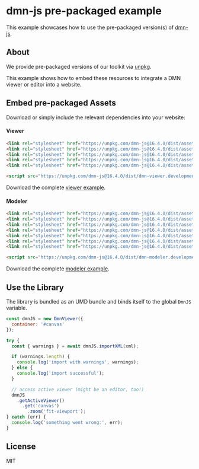 # dmn-js pre-packaged example

This example showcases how to use the pre-packaged version(s) of [dmn-js](https://github.com/bpmn-io/dmn-js).


## About

We provide pre-packaged versions of our toolkit via [unpkg](https://unpkg.com/dmn-js/dist/).

This example shows how to embed these resources to integrate a DMN viewer or editor
into a website.


## Embed pre-packaged Assets

Download or simply include the relevant dependencies into your website:

#### Viewer

```html
<link rel="stylesheet" href="https://unpkg.com/dmn-js@16.4.0/dist/assets/dmn-js-drd.css">
<link rel="stylesheet" href="https://unpkg.com/dmn-js@16.4.0/dist/assets/dmn-js-decision-table.css">
<link rel="stylesheet" href="https://unpkg.com/dmn-js@16.4.0/dist/assets/dmn-js-literal-expression.css">
<link rel="stylesheet" href="https://unpkg.com/dmn-js@16.4.0/dist/assets/dmn-js-shared.css">
<link rel="stylesheet" href="https://unpkg.com/dmn-js@16.4.0/dist/assets/dmn-font/css/dmn.css">

<script src="https://unpkg.com/dmn-js@16.4.0/dist/dmn-viewer.development.js"></script>
```

Download the complete [viewer example](https://cdn.statically.io/gh/bpmn-io/dmn-js-examples/main/starter/viewer.html).

#### Modeler

```html
<link rel="stylesheet" href="https://unpkg.com/dmn-js@16.4.0/dist/assets/diagram-js.css">
<link rel="stylesheet" href="https://unpkg.com/dmn-js@16.4.0/dist/assets/dmn-js-shared.css">
<link rel="stylesheet" href="https://unpkg.com/dmn-js@16.4.0/dist/assets/dmn-js-drd.css">
<link rel="stylesheet" href="https://unpkg.com/dmn-js@16.4.0/dist/assets/dmn-js-decision-table.css">
<link rel="stylesheet" href="https://unpkg.com/dmn-js@16.4.0/dist/assets/dmn-js-decision-table-controls.css">
<link rel="stylesheet" href="https://unpkg.com/dmn-js@16.4.0/dist/assets/dmn-js-literal-expression.css">
<link rel="stylesheet" href="https://unpkg.com/dmn-js@16.4.0/dist/assets/dmn-font/css/dmn.css">

<script src="https://unpkg.com/dmn-js@16.4.0/dist/dmn-modeler.development.js"></script>
```

Download the complete [modeler example](https://cdn.statically.io/gh/bpmn-io/dmn-js-examples/main/starter/modeler.html).


## Use the Library

The library is bundled as an UMD bundle and binds itself to the global `DmnJS`
variable.

```javascript
const dmnJS = new DmnViewer({
  container: '#canvas'
});

try {
  const { warnings } = await dmnJS.importXML(xml);

  if (warnings.length) {
    console.log('import with warnings', warnings);
  } else {
    console.log('import successful');
  }

  // access active viewer (might be an editor, too!)
  dmnJS
    .getActiveViewer()
      .get('canvas')
        .zoom('fit-viewport');
} catch (err) {
  console.log('something went wrong:', err);
}
```

## License

MIT
